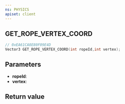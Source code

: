 ```yaml
---
ns: PHYSICS
apiset: client
---
```

## GET_ROPE_VERTEX_COORD

```c
// 0xEA61CA8E80F09E4D
Vector3 GET_ROPE_VERTEX_COORD(int ropeId,int vertex);
```


## Parameters
* **ropeId**:
* **vertex**:

## Return value